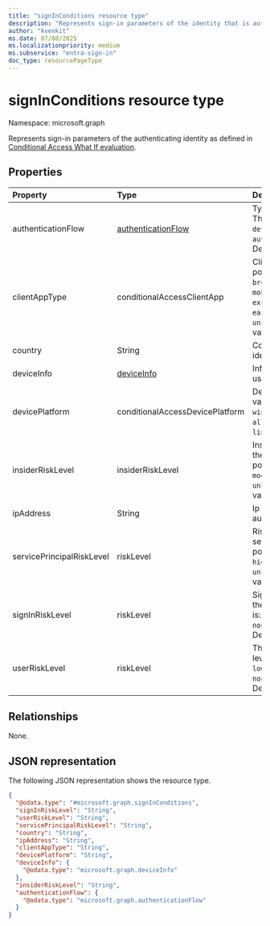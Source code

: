 ```yaml
---
title: "signInConditions resource type"
description: "Represents sign-in parameters of the identity that is authenticating"
author: "kvenkit"
ms.date: 07/08/2025
ms.localizationpriority: medium
ms.subservice: "entra-sign-in"
doc_type: resourcePageType
---
```


# signInConditions resource type

Namespace: microsoft.graph

Represents sign-in parameters of the authenticating identity as defined in [Conditional Access What If evaluation](../api/conditionalaccessroot-evaluate.md).

## Properties
|Property|Type|Description|
|:---|:---|:---|
|authenticationFlow|[authenticationFlow](../resources/authenticationflow.md)| Type of authentication flow. The possible value is: `deviceCodeFlow` or `authenticationTransfer`. Default value is `none`.|
|clientAppType|conditionalAccessClientApp|Client application type. The possible value is: `all`, `browser`, `mobileAppsAndDesktopClients`, `exchangeActiveSync`, `easSupported`, `other`, `unknownFutureValue`. Default value is `all`. |
|country|String|Country from where the identity is authenticating.|
|deviceInfo|[deviceInfo](../resources/deviceinfo.md)|Information about the device used for the sign-in.|
|devicePlatform|conditionalAccessDevicePlatform|Device platform. The possible value is: `android`, `iOS`, `windows`, `windowsPhone`, `macOS`, `all`, `unknownFutureValue`, `linux`. Default value is `all`.|
|insiderRiskLevel|insiderRiskLevel|Insider risk associated with the authenticating user. The possible value is: `none`, `minor`, `moderate`, `elevated`, `unknownFutureValue`. Default value is `none`.|
|ipAddress|String|Ip address of the authenticating identity.|
|servicePrincipalRiskLevel|riskLevel|Risk associated with the service principal. The possible value is: `low`, `medium`, `high`, `hidden`, `none`, `unknownFutureValue`. Default value is `none`.|
|signInRiskLevel|riskLevel|Sign-in risk associated with the user. The possible value is: `low`, `medium`, `high`, `hidden`, `none`, `unknownFutureValue`. Default value is `none`.|
|userRiskLevel|riskLevel|The authenticating user's risk level. The possible value is: `low`, `medium`, `high`, `hidden`, `none`, `unknownFutureValue`. Default value is `none`.|

## Relationships
None.

## JSON representation
The following JSON representation shows the resource type.
<!-- {
  "blockType": "resource",
  "@odata.type": "microsoft.graph.signInConditions"
}
-->
``` json
{
  "@odata.type": "#microsoft.graph.signInConditions",
  "signInRiskLevel": "String",
  "userRiskLevel": "String",
  "servicePrincipalRiskLevel": "String",
  "country": "String",
  "ipAddress": "String",
  "clientAppType": "String",
  "devicePlatform": "String",
  "deviceInfo": {
    "@odata.type": "microsoft.graph.deviceInfo"
  },
  "insiderRiskLevel": "String",
  "authenticationFlow": {
    "@odata.type": "microsoft.graph.authenticationFlow"
  }
}
```

